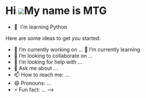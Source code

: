 Hi ![](https://user-images.githubusercontent.com/18350557/176309783-0785949b-9127-417c-8b55-ab5a4333674e.gif)My name is MTG
===========================================================================================================================

*   🧠  I'm learning Python


Here are some ideas to get you started:

- 🔭 I’m currently working on ...
 🌱 I’m currently learning 
- 👯 I’m looking to collaborate on ...
- 🤔 I’m looking for help with ...
- 💬 Ask me about ...
- 📫 How to reach me: ...
- 😄 Pronouns: ...
- ⚡ Fun fact: ...
-->
